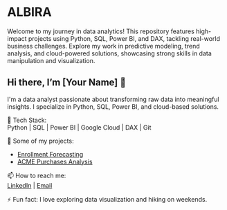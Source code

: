# ALBIRA
Welcome to my journey in data analytics! This repository features high-impact projects using Python, SQL, Power BI, and DAX, tackling real-world business challenges. Explore my work in predictive modeling, trend analysis, and cloud-powered solutions, showcasing strong skills in data manipulation and visualization.

## Hi there, I’m [Your Name] 👋  
I'm a data analyst passionate about transforming raw data into meaningful insights. I specialize in Python, SQL, Power BI, and cloud-based solutions.

🔧 Tech Stack:  
Python | SQL | Power BI | Google Cloud | DAX | Git

🚀 Some of my projects:  
- [Enrollment Forecasting](https://github.com/your-username/enrollment-forecasting)  
- [ACME Purchases Analysis](https://github.com/your-username/acme-purchases-analysis)

📫 How to reach me:  
[LinkedIn](https://linkedin.com/in/your-link) | [Email](mailto:your.email@example.com)

⚡ Fun fact: I love exploring data visualization and hiking on weekends.
